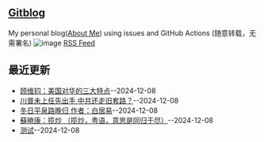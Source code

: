 ## [Gitblog](https://yihong0618.github.io/gitblog/)
My personal blog([About Me](https://github.com/yihong0618/gitblog/issues/282)) using issues and GitHub Actions (随意转载，无需署名)
![image](https://github.com/user-attachments/assets/a168bf11-661e-4566-b042-7fc9544de528)
[RSS Feed](https://raw.githubusercontent.com/luckypoem/gitblog-by-yihong0618/master/feed.xml)

## 最近更新
- [顾维钧：美国对华的三大特点](https://github.com/luckypoem/gitblog-by-yihong0618/issues/5)--2024-12-08
- [川普未上任先出手 中共还走旧套路？](https://github.com/luckypoem/gitblog-by-yihong0618/issues/4)--2024-12-08
- [冬日平泉路晚归 作者：白居易](https://github.com/luckypoem/gitblog-by-yihong0618/issues/3)--2024-12-08
- [蘇暁康：揽炒 （揽炒，粤语，意思是同归于尽）](https://github.com/luckypoem/gitblog-by-yihong0618/issues/2)--2024-12-08
- [测试](https://github.com/luckypoem/gitblog-by-yihong0618/issues/1)--2024-12-08
